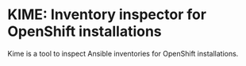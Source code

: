 # KIME: Inventory inspector for OpenShift installations

Kime is a tool to inspect Ansible inventories for OpenShift installations.


